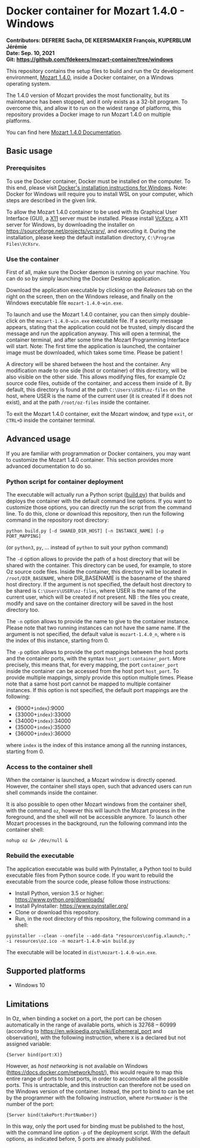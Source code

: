 # Docker container for Mozart 1.4.0 - Windows

**Contributors: DEFRERE Sacha, DE KEERSMAEKER François, KUPERBLUM Jérémie** \
**Date: Sep. 10, 2021** \
**Git: https://github.com/fdekeers/mozart-container/tree/windows**

This repository contains the setup files to build and run
the Oz development environment, [Mozart 1.4.0](http://mozart2.org/mozart-v1/),
inside a Docker container, on a Windows operating system.

The 1.4.0 version of Mozart provides the most functionality,
but its maintenance has been stopped,
and it only exists as a 32-bit program.
To overcome this, and allow it to run on the widest range of platforms,
this repository provides a Docker image to run Mozart 1.4.0 on multiple platforms.

You can find here [Mozart 1.4.0 Documentation](http://mozart2.org/mozart-v1/doc-1.4.0/).


## Basic usage

### Prerequisites

To use the Docker container, Docker must be installed on the computer.
To this end, please visit [Docker's installation instructions for Windows](https://docs.docker.com/desktop/windows/install/). Note: Docker for Windows will require you to install WSL on your computer, which steps are described in the given link.

To allow the Mozart 1.4.0 container to be used with its Graphical User Interface (GUI),
a [X11](https://en.wikipedia.org/wiki/X_Window_System) server must be installed.
Please install [VcXsrv](https://sourceforge.net/projects/vcxsrv/),
a X11 server for Windows, by downloading the installer on
https://sourceforge.net/projects/vcxsrv/, and executing it.
During the installation, please keep the default installation directory,
`C:\Program Files\VcXsrv`.


### Use the container

First of all, make sure the Docker daemon is running on your machine.
You can do so by simply launching the Docker Desktop application.

Download the application executable by clicking on the *Releases* tab on the
right on the screen, then on the Windows release, and finally on the Windows
executable file `mozart-1.4.0-win.exe`.

To launch and use the Mozart 1.4.0 container, you can then simply double-click on the
`mozart-1.4.0-win.exe` executable file.
If a security message appears, stating that the application could not be trusted,
simply discard the message and run the application anyway.
This will open a terminal, the container terminal,
and after some time the Mozart Programming Interface will start.
Note: The first time the application is launched, the container image must be
downloaded, which takes some time. Please be patient !

A directory will be shared between the host and the container.
Any modification made to one side (host or container) of this directory,
will be also visible on the other side.
This allows modifying files, for example Oz source code files,
outside of the container, and access them inside of it.
By default, this directory is found at the path `C:\Users\USER\oz-files`
on the host, where USER is the name of the current user (it is created if it does not exist), and at the path `/root/oz-files` inside the container.

To exit the Mozart 1.4.0 container, exit the Mozart window, and type
`exit`, or `CTRL+D` inside the container terminal.


## Advanced usage

If you are familiar with programmation or Docker containers, you may want
to customize the Mozart 1.4.0 container.
This section provides more advanced documentation to do so.

### Python script for container deployment

The executable
will actually run a Python script ([build.py](build.py))
that builds and deploys the container with the default command line options.
If you want to customize those options, you can directly run the script from the
command line.
To do this, clone or download this repository,
then run the following command in the repository root directory:
```shell
python build.py [-d SHARED_DIR_HOST] [-n INSTANCE_NAME] [-p PORT_MAPPING]
```
(or `python3`, `py`, ... instead of `python` to suit your python command)

The `-d` option allows to provide the path of a host directory
that will be shared with the container.
This directory can be used, for example, to store Oz source code files.
Inside the container, this directory will be located in `/root/DIR_BASENAME`,
where DIR_BASENAME is the basename of the shared host directory.
If the argument is not specified, the default host directory to be shared is
`C:\Users\USER\oz-files`, where USER is the name of the current user,
which will be created if not present.
NB : the files you create, modify and save on the container directory will be saved in the host directory too.

The `-n` option allows to provide the name to give to the container instance.
Please note that two running instances can not have the same name.
If the argument is not specified, the default value is `mozart-1.4.0_n`,
where `n` is the index of this instance, starting from 0.

The `-p` option allows to provide the port mappings between the host ports
and the container ports, with the syntax `host_port:container_port`.
More precisely, this means that, for every mapping,
the port `container_port` inside the container can be accessed from
the host port `host_port`.
To provide multiple mappings, simply provide this option multiple times.
Please note that a same host port cannot be mapped to multiple container instances.
If this option is not specified, the default port mappings are
the following:
- {9000+`index`}:9000
- {33000+`index`}:33000
- {34000+`index`}:34000
- {35000+`index`}:35000
- {36000+`index`}:36000

where `index` is the index of this instance among all the running instances,
starting from 0.


### Access to the container shell

When the container is launched, a Mozart window is directly opened.
However, the container shell stays open, such that advanced users can
run shell commands inside the container.

It is also possible to open other Mozart windows from the container shell,
with the command `oz`, however this will launch the Mozart process in the foreground,
and the shell will not be accessible anymore.
To launch other Mozart processes in the background, run the following command
into the container shell:
```console
nohup oz &> /dev/null &
```

### Rebuild the executable

The application executable was build with PyInstaller, a Python tool to build
executable files from Python source code.
If you want to rebuild the executable from the source code, please follow those
instructions:
- Install Python, version 3.5 or higher: https://www.python.org/downloads/
- Install PyInstaller: https://www.pyinstaller.org/
- Clone or download this repository.
- Run, in the root directory of this repository, the following command in a shell:
```shell
pyinstaller --clean --onefile --add-data "resources\config.xlaunch;." -i resources\oz.ico -n mozart-1.4.0-win build.py
```

The executable will be located in `dist\mozart-1.4.0-win.exe`.


## Supported platforms

- Windows 10

## Limitations

In Oz, when binding a socket on a port, the port can be chosen automatically in the range of available ports,
which is 32768 – 60999 (according to https://en.wikipedia.org/wiki/Ephemeral_port
and observation), with the following instruction, where `X` is a declared but not assigned variable:
```oz
{Server bind(port:X)}
```

However, as *host networking* is not available on Windows
(https://docs.docker.com/network/host/), this would require to map this entire
range of ports to host ports, in order to accomodate all the possible ports.
This is untractable, and this instruction can therefore not be used on the
Windows version of the container.
Instead, the port to bind to can be set by the programmer with the following
instruction, where `PortNumber` is the number of the port:
```oz
{Server bind(takePort:PortNumber)}
```

In this way, only the port used for binding must be published to the host,
with the command line option `-p` of the deployment script.
With the default options, as indicated before, 5 ports are already published.
